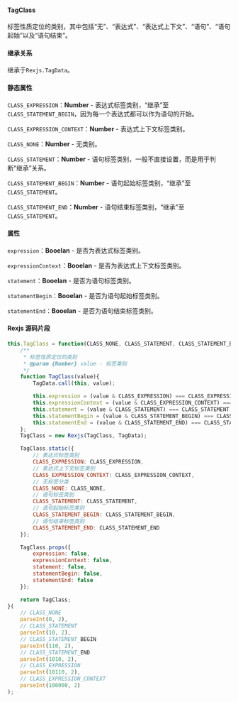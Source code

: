 #### TagClass
标签性质定位的类别，其中包括“无”、“表达式”、“表达式上下文”、“语句”、“语句起始”以及“语句结束”。

#### 继承关系
继承于`Rexjs.TagData`。

#### 静态属性
`CLASS_EXPRESSION`：**Number** - 表达式标签类别，“继承”至`CLASS_STATEMENT_BEGIN`，因为每一个表达式都可以作为语句的开始。

`CLASS_EXPRESSION_CONTEXT`：**Number** - 表达式上下文标签类别。

`CLASS_NONE`：**Number** - 无类别。

`CLASS_STATEMENT`：**Number** - 语句标签类别，一般不直接设置，而是用于判断“继承”关系。

`CLASS_STATEMENT_BEGIN`：**Number** - 语句起始标签类别，“继承”至`CLASS_STATEMENT`。

`CLASS_STATEMENT_END`：**Number** - 语句结束标签类别，“继承”至`CLASS_STATEMENT`。

#### 属性
`expression`：**Booelan** - 是否为表达式标签类别。

`expressionContext`：**Booelan** - 是否为表达式上下文标签类别。

`statement`：**Booelan** - 是否为语句标签类别。

`statementBegin`：**Booelan** - 是否为语句起始标签类别。

`statementEnd`：**Booelan** - 是否为语句结束标签类别。

#### Rexjs 源码片段
```js
this.TagClass = function(CLASS_NONE, CLASS_STATEMENT, CLASS_STATEMENT_BEGIN, CLASS_STATEMENT_END, CLASS_EXPRESSION, CLASS_EXPRESSION_CONTEXT){
	/**
	 * 标签性质定位的类别
	 * @param {Number} value - 标签类别
	 */
	function TagClass(value){
		TagData.call(this, value);

		this.expression = (value & CLASS_EXPRESSION) === CLASS_EXPRESSION;
		this.expressionContext = (value & CLASS_EXPRESSION_CONTEXT) === CLASS_EXPRESSION_CONTEXT;
		this.statement = (value & CLASS_STATEMENT) === CLASS_STATEMENT;
		this.statementBegin = (value & CLASS_STATEMENT_BEGIN) === CLASS_STATEMENT_BEGIN;
		this.statementEnd = (value & CLASS_STATEMENT_END) === CLASS_STATEMENT_END;
	};
	TagClass = new Rexjs(TagClass, TagData);

	TagClass.static({
		// 表达式标签类别
		CLASS_EXPRESSION: CLASS_EXPRESSION,
		// 表达式上下文标签类别
		CLASS_EXPRESSION_CONTEXT: CLASS_EXPRESSION_CONTEXT,
		// 无标签分类
		CLASS_NONE: CLASS_NONE,
		// 语句标签类别
		CLASS_STATEMENT: CLASS_STATEMENT,
		// 语句起始标签类别
		CLASS_STATEMENT_BEGIN: CLASS_STATEMENT_BEGIN,
		// 语句结束标签类别
		CLASS_STATEMENT_END: CLASS_STATEMENT_END
	});

	TagClass.props({
		expression: false,
		expressionContext: false,
		statement: false,
		statementBegin: false,
		statementEnd: false
	});

	return TagClass;
}(
	// CLASS_NONE
	parseInt(0, 2),
	// CLASS_STATEMENT
	parseInt(10, 2),
	// CLASS_STATEMENT_BEGIN
	parseInt(110, 2),
	// CLASS_STATEMENT_END
	parseInt(1010, 2),
	// CLASS_EXPRESSION
	parseInt(10110, 2),
	// CLASS_EXPRESSION_CONTEXT
	parseInt(100000, 2)
);
```